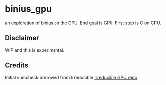 # binius_gpu
an exploration of binius on the GPU. End goal is GPU. First step is C on CPU. 








## Disclaimer
WIP and this is experimental. 


## Credits
Initial sumcheck borrowed from Irreducible [Irreducible GPU repo](https://gitlab.com/IrreducibleOSS/binius-gpu)








